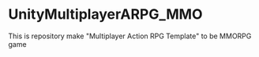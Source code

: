 # UnityMultiplayerARPG_MMO
This is repository make "Multiplayer Action RPG Template" to be MMORPG game
